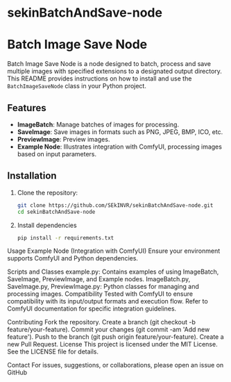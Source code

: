 # sekinBatchAndSave-node
# Batch Image Save Node
Batch Image Save Node is a node designed to batch, process and save multiple images with specified extensions to a designated output directory. 
This README provides instructions on how to install and use the `BatchImageSaveNode` class in your Python project.

## Features

- **ImageBatch**: Manage batches of images for processing.
- **SaveImage**: Save images in formats such as PNG, JPEG, BMP, ICO, etc.
- **PreviewImage**: Preview images.
- **Example Node**: Illustrates integration with ComfyUI, processing images based on input parameters.

## Installation

1. Clone the repository:
   ```bash
   git clone https://github.com/SEkINVR/sekinBatchAndSave-node.git
   cd sekinBatchAndSave-node
2. Install dependencies
   ```bash
   pip install -r requirements.txt
Usage
Example Node (Integration with ComfyUI)
Ensure your environment supports ComfyUI and Python dependencies.

Scripts and Classes
example.py: Contains examples of using ImageBatch, SaveImage, PreviewImage, and Example nodes.
ImageBatch.py, SaveImage.py, PreviewImage.py: Python classes for managing and processing images.
Compatibility
Tested with ComfyUI to ensure compatibility with its input/output formats and execution flow. Refer to ComfyUI documentation for specific integration guidelines.

Contributing
Fork the repository.
Create a branch (git checkout -b feature/your-feature).
Commit your changes (git commit -am 'Add new feature').
Push to the branch (git push origin feature/your-feature).
Create a new Pull Request.
License
This project is licensed under the MIT License. See the LICENSE file for details.

Contact
For issues, suggestions, or collaborations, please open an issue on GitHub 
